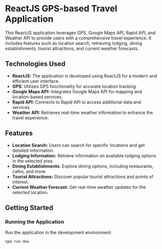 # ReactJS GPS-based Travel Application

This ReactJS application leverages GPS, Google Maps API, Rapid API, and Weather API to provide users with a comprehensive travel experience. It includes features such as location search, retrieving lodging, dining establishments, tourist attractions, and current weather forecasts.

## Technologies Used

- **ReactJS:** The application is developed using ReactJS for a modern and efficient user interface.
- **GPS:** Utilizes GPS functionality for accurate location tracking.
- **Google Maps API:** Integrates Google Maps API for mapping and location-based services.
- **Rapid API:** Connects to Rapid API to access additional data and services.
- **Weather API:** Retrieves real-time weather information to enhance the travel experience.

## Features

- **Location Search:** Users can search for specific locations and get detailed information.
- **Lodging Information:** Retrieve information on available lodging options in the selected area.
- **Dining Establishments:** Explore dining options, including restaurants, cafes, and more.
- **Tourist Attractions:** Discover popular tourist attractions and points of interest.
- **Current Weather Forecast:** Get real-time weather updates for the selected location.

## Getting Started

### Running the Application

Run the application in the development environment:

```bash
npm run dev
